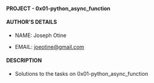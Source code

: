 #### PROJECT - 0x01-python_async_function

#### AUTHOR'S DETAILS

- NAME: Joseph Otine

- EMAIL: joeotine@gmail.com

#### DESCRIPTION

- Solutions to the tasks on 0x01-python_async_function

